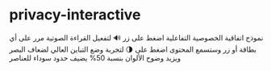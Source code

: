 # privacy-interactive
نموذج اتفاقية الخصوصية التفاعلية
اضغط على زر 🔊 لتفعيل القراءة الصوتية مرر على أي بطاقة أو زر وستسمع المحتوى
اضغط على 🌗 لتجربة وضع التباين العالي لضعاف البصر ويزيد وضوح الألوان بنسبة 50% يضيف حدود سوداء للعناصر

